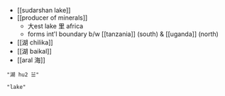 - [[sudarshan lake]]
- [[producer of minerals]]
	- 大est lake 里 africa
	- forms int'l boundary b/w [[tanzania]] (south) & [[uganda]] (north)
- [[湖 chilika]]
- [[湖 baikal]]
- [[aral 海]]

```query
"湖 hu2 ☱"
```

```query
"lake"
```